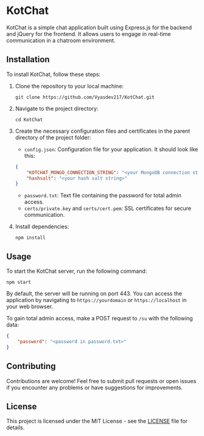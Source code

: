 # KotChat

KotChat is a simple chat application built using Express.js for the backend and jQuery for the frontend. It allows users to engage in real-time communication in a chatroom environment.

## Installation

To install KotChat, follow these steps:

1. Clone the repository to your local machine:

   ```
   git clone https://github.com/Vyasdev217/KotChat.git
   ```

2. Navigate to the project directory:

   ```
   cd KotChat
   ```

3. Create the necessary configuration files and certificates in the parent directory of the project folder:
   - `config.json`: Configuration file for your application. It should look like this:
   ```json
   {
       "KOTCHAT_MONGO_CONNECTION_STRING": "<your MongoDB connection string>",
       "hashsalt": "<your hash salt string>"
   }
   ```
   - `password.txt`: Text file containing the password for total admin access.
   - `certs/private.key` and `certs/cert.pem`: SSL certificates for secure communication.

4. Install dependencies:

   ```
   npm install
   ```

## Usage

To start the KotChat server, run the following command:

```
npm start
```

By default, the server will be running on port 443. You can access the application by navigating to `https://yourdomain` or `https://localhost` in your web browser.

To gain total admin access, make a POST request to `/su` with the following data:
```json
{
    "password": "<password in password.txt>"
}
```

## Contributing

Contributions are welcome! Feel free to submit pull requests or open issues if you encounter any problems or have suggestions for improvements.

## License

This project is licensed under the MIT License - see the [LICENSE](LICENSE) file for details.
